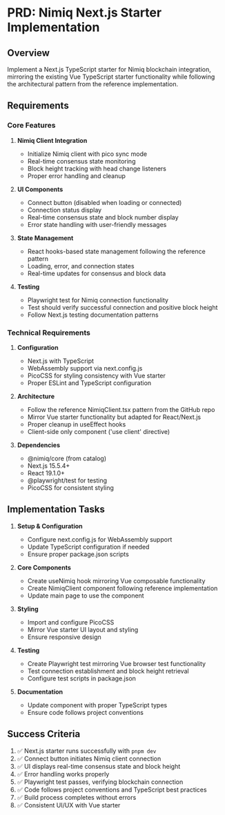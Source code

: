 # PRD: Nimiq Next.js Starter Implementation

## Overview
Implement a Next.js TypeScript starter for Nimiq blockchain integration, mirroring the existing Vue TypeScript starter functionality while following the architectural pattern from the reference implementation.

## Requirements

### Core Features
1. **Nimiq Client Integration**
   - Initialize Nimiq client with pico sync mode
   - Real-time consensus state monitoring
   - Block height tracking with head change listeners
   - Proper error handling and cleanup

2. **UI Components**
   - Connect button (disabled when loading or connected)
   - Connection status display
   - Real-time consensus state and block number display
   - Error state handling with user-friendly messages

3. **State Management**
   - React hooks-based state management following the reference pattern
   - Loading, error, and connection states
   - Real-time updates for consensus and block data

4. **Testing**
   - Playwright test for Nimiq connection functionality
   - Test should verify successful connection and positive block height
   - Follow Next.js testing documentation patterns

### Technical Requirements

1. **Configuration**
   - Next.js with TypeScript
   - WebAssembly support via next.config.js
   - PicoCSS for styling consistency with Vue starter
   - Proper ESLint and TypeScript configuration

2. **Architecture**
   - Follow the reference NimiqClient.tsx pattern from the GitHub repo
   - Mirror Vue starter functionality but adapted for React/Next.js
   - Proper cleanup in useEffect hooks
   - Client-side only component ('use client' directive)

3. **Dependencies**
   - @nimiq/core (from catalog)
   - Next.js 15.5.4+
   - React 19.1.0+
   - @playwright/test for testing
   - PicoCSS for consistent styling

## Implementation Tasks

1. **Setup & Configuration**
   - Configure next.config.js for WebAssembly support
   - Update TypeScript configuration if needed
   - Ensure proper package.json scripts

2. **Core Components**
   - Create useNimiq hook mirroring Vue composable functionality
   - Create NimiqClient component following reference implementation
   - Update main page to use the component

3. **Styling**
   - Import and configure PicoCSS
   - Mirror Vue starter UI layout and styling
   - Ensure responsive design

4. **Testing**
   - Create Playwright test mirroring Vue browser test functionality
   - Test connection establishment and block height retrieval
   - Configure test scripts in package.json

5. **Documentation**
   - Update component with proper TypeScript types
   - Ensure code follows project conventions

## Success Criteria

1. ✅ Next.js starter runs successfully with `pnpm dev`
2. ✅ Connect button initiates Nimiq client connection
3. ✅ UI displays real-time consensus state and block height
4. ✅ Error handling works properly
5. ✅ Playwright test passes, verifying blockchain connection
6. ✅ Code follows project conventions and TypeScript best practices
7. ✅ Build process completes without errors
8. ✅ Consistent UI/UX with Vue starter